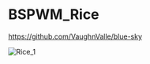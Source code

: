 # BSPWM_Rice

https://github.com/VaughnValle/blue-sky

![Rice_1](https://github.com/miscellaneous-mice/BSPWM_Rice/assets/79500624/ee04b51d-e1d1-40d3-88c4-22164a4337e7)

